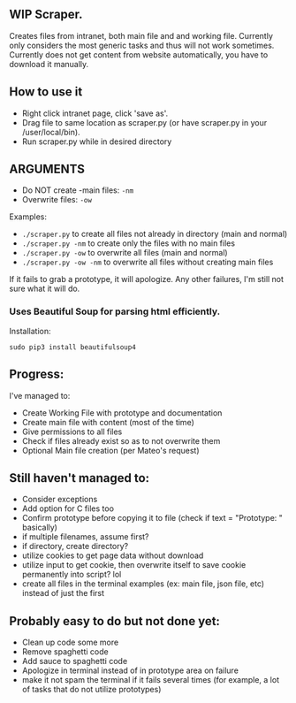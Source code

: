 ## WIP Scraper.

Creates files from intranet, both main file and and working file. Currently only considers the most generic tasks and thus will not work sometimes.
Currently does not get content from website automatically, you have to download it manually.

## How to use it
- Right click intranet page, click 'save as'. 
- Drag file to same location as scraper.py (or have scraper.py in your /user/local/bin).
- Run scraper.py while in desired directory

## ARGUMENTS
- Do NOT create -main files: <code>-nm</code>
- Overwrite files: <code>-ow</code>

Examples:
- <code>./scraper.py</code> to create all files not already in directory (main and normal)
- <code>./scraper.py -nm</code> to create only the files with no main files
- <code>./scraper.py -ow</code> to overwrite all files (main and normal)
- <code>./scraper.py -ow -nm</code> to overwrite all files without creating main files


If it fails to grab a prototype, it will apologize.
Any other failures, I'm still not sure what it will do.

### Uses Beautiful Soup for parsing html efficiently. 
Installation: 

`sudo pip3 install beautifulsoup4`

## Progress:
I've managed to:

- Create Working File with prototype and documentation
- Create main file with content (most of the time)
- Give permissions to all files
- Check if files already exist so as to not overwrite them
- Optional Main file creation (per Mateo's request)

## Still haven't managed to:
- Consider exceptions
- Add option for C files too
- Confirm prototype before copying it to file (check if text = "Prototype: " basically)
- if multiple filenames, assume first?
- if directory, create directory?
- utilize cookies to get page data without download
- utilize input to get cookie, then overwrite itself to save cookie permanently into script? lol
- create all files in the terminal examples (ex: main file, json file, etc) instead of just the first

## Probably easy to do but not done yet:
- Clean up code some more
- Remove spaghetti code
- Add sauce to spaghetti code
- Apologize in terminal instead of in prototype area on failure
- make it not spam the terminal if it fails several times (for example, a lot of tasks that do not utilize prototypes)
